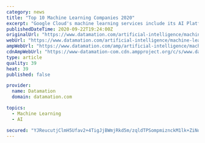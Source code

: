 ```yaml
---
category: news
title: "Top 10 Machine Learning Companies 2020"
excerpt: "Google Cloud's machine learning services include its AI Platform, Cloud AutoML, Deep Learning Containers and TensorFlow Enterprise. All these services draw of Google's expertise as one of the largest users of machine learning technology and its research ..."
publishedDateTime: 2020-09-22T19:24:00Z
originalUrl: "https://www.datamation.com/artificial-intelligence/machine-learning-companies.html"
webUrl: "https://www.datamation.com/artificial-intelligence/machine-learning-companies.html"
ampWebUrl: "https://www.datamation.com/amp/artificial-intelligence/machine-learning-companies.html"
cdnAmpWebUrl: "https://www-datamation-com.cdn.ampproject.org/c/s/www.datamation.com/amp/artificial-intelligence/machine-learning-companies.html"
type: article
quality: 39
heat: 39
published: false

provider:
  name: Datamation
  domain: datamation.com

topics:
  - Machine Learning
  - AI

secured: "YJReucutjClmH5Ufav2+4TigJjBWmjRkd5m/zqldTPSompmiznckM1lk+ZiNqKjU5LsDqK4mnyt1Vu7tJ5w3vpcqYL/P6tnXI420wd19P2lrsGm/lUmrAyHVrcq2l+e3B+bKNgGRFfRQ0669wjQ9BPObzRSrhekXFdt2KRkYQZzCelnqgzlOhA6QFd/fFa6qnMoE6iU1iXofaq5cpnSQG+UwuZACiyOYJNOPDTY7celPGrYvrqloV5a0oKzR9/icfj6c12tqkPEc1T9XY9whgk0LxMu6n/aNO4dDQMePu16gukhUiVePt2FUtaGbF2kM2JXv6zJr9VNK/OEN53Koe/Enyg5//yGghgV31jU4XuY=;Orr+Z7COP4LoNxN/bDKioQ=="
---
```


